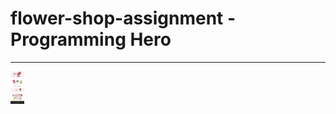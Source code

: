 # flower-shop-assignment - Programming Hero

<hr>
<a href="https://wa.me/+8801740623262">
  <img align="center" alt="Final Output" width="22px" src="./Final__view.png"/>
</a>
